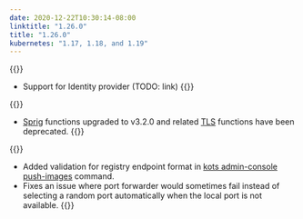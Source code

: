 ```yaml
---
date: 2020-12-22T10:30:14-08:00
linktitle: "1.26.0"
title: "1.26.0"
kubernetes: "1.17, 1.18, and 1.19"
---
```


{{<features>}}
* Support for Identity provider (TODO: link)
{{</features>}}

{{<changes>}}
* [Sprig](http://masterminds.github.io/sprig/) functions upgraded to v3.2.0 and related [TLS](https://kots.io/reference/template-functions/static-context/#tlscert) functions have been deprecated.
{{</changes>}}

{{<fixes>}}
* Added validation for registry endpoint format in [kots admin-console push-images](https://kots.io/kots-cli/admin-console/) command.
* Fixes an issue where port forwarder would sometimes fail instead of selecting a random port automatically when the local port is not available. 
{{</fixes>}}
